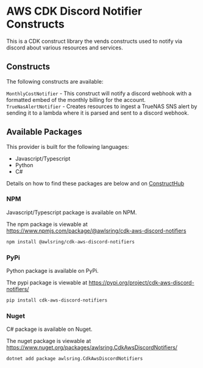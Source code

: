 # AWS CDK Discord Notifier Constructs

This is a CDK construct library the vends constructs used to notify via discord about various resources and services.

## Constructs

The following constructs are available:

`MonthlyCostNotifier` - This construct will notify a discord webhook with a formatted embed of the monthly billing for the account.
`TrueNasAlertNotifier` - Creates resources to ingest a TrueNAS SNS alert by sending it to a lambda where it is parsed and sent to a discord webhook.

## Available Packages

This provider is built for the following languages:

* Javascript/Typescript
* Python
* C#

Details on how to find these packages are below and on [ConstructHub](https://constructs.dev/packages/@awlsring/cdk-aws-discord-notifiers)

### NPM

Javascript/Typescript package is available on NPM.

The npm package is viewable at https://www.npmjs.com/package/@awlsring/cdk-aws-discord-notifiers

```bash
npm install @awlsring/cdk-aws-discord-notifiers
```

### PyPi

Python package is available on PyPi.

The pypi package is viewable at https://pypi.org/project/cdk-aws-discord-notifiers/

```bash
pip install cdk-aws-discord-notifiers
```

### Nuget

C# package is available on Nuget.

The nuget package is viewable at https://www.nuget.org/packages/awlsring.CdkAwsDiscordNotifiers/

```bash
dotnet add package awlsring.CdkAwsDiscordNotifiers
```